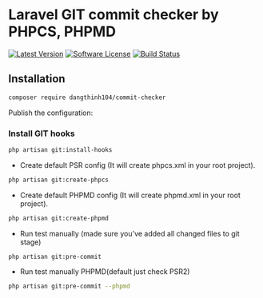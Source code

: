 # Laravel GIT commit checker by PHPCS, PHPMD

[![Latest Version](https://img.shields.io/github/release/thinh/commit-checker.svg?style=flat-square)](https://github.com/dangthinh104/commit-checker/releases)
[![Software License](https://img.shields.io/badge/license-MIT-brightgreen.svg?style=flat-square)](LICENSE.md)
[![Build Status](https://img.shields.io/travis/botble/git-commit-checker/master.svg?style=flat-square)](https://travis-ci.org/dangthinh104/commit-checker)

## Installation

```bash
composer require dangthinh104/commit-checker
```

Publish the configuration:

### Install GIT hooks
```bash
php artisan git:install-hooks
```

- Create default PSR config (It will create phpcs.xml in your root project).

```bash
php artisan git:create-phpcs
```

- Create default PHPMD config (It will create phpmd.xml in your root project).

```bash
php artisan git:create-phpmd
```

- Run test manually (made sure you've added all changed files to git stage)

```bash
php artisan git:pre-commit
```
- Run test manually PHPMD(default just check PSR2)
```bash
php artisan git:pre-commit --phpmd
```

